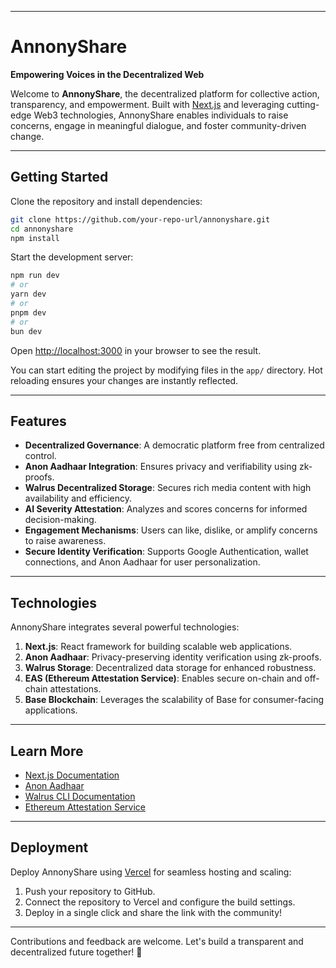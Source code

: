 
---

# AnnonyShare

**Empowering Voices in the Decentralized Web**

Welcome to **AnnonyShare**, the decentralized platform for collective action, transparency, and empowerment. Built with [Next.js](https://nextjs.org) and leveraging cutting-edge Web3 technologies, AnnonyShare enables individuals to raise concerns, engage in meaningful dialogue, and foster community-driven change.

---

## Getting Started

Clone the repository and install dependencies:

```bash
git clone https://github.com/your-repo-url/annonyshare.git
cd annonyshare
npm install
```

Start the development server:

```bash
npm run dev
# or
yarn dev
# or
pnpm dev
# or
bun dev
```

Open [http://localhost:3000](http://localhost:3000) in your browser to see the result. 

You can start editing the project by modifying files in the `app/` directory. Hot reloading ensures your changes are instantly reflected.

---

## Features

- **Decentralized Governance**: A democratic platform free from centralized control.
- **Anon Aadhaar Integration**: Ensures privacy and verifiability using zk-proofs.
- **Walrus Decentralized Storage**: Secures rich media content with high availability and efficiency.
- **AI Severity Attestation**: Analyzes and scores concerns for informed decision-making.
- **Engagement Mechanisms**: Users can like, dislike, or amplify concerns to raise awareness.
- **Secure Identity Verification**: Supports Google Authentication, wallet connections, and Anon Aadhaar for user personalization.

---

## Technologies

AnnonyShare integrates several powerful technologies:

1. **Next.js**: React framework for building scalable web applications.
2. **Anon Aadhaar**: Privacy-preserving identity verification using zk-proofs.
3. **Walrus Storage**: Decentralized data storage for enhanced robustness.
4. **EAS (Ethereum Attestation Service)**: Enables secure on-chain and off-chain attestations.
5. **Base Blockchain**: Leverages the scalability of Base for consumer-facing applications.

---

## Learn More

- [Next.js Documentation](https://nextjs.org/docs)
- [Anon Aadhaar](https://anon-aadhaar-url)  
- [Walrus CLI Documentation](https://walrus-storage-url)  
- [Ethereum Attestation Service](https://attestation-service-url)  

---

## Deployment

Deploy AnnonyShare using [Vercel](https://vercel.com) for seamless hosting and scaling:

1. Push your repository to GitHub.
2. Connect the repository to Vercel and configure the build settings.
3. Deploy in a single click and share the link with the community!

---

Contributions and feedback are welcome. Let's build a transparent and decentralized future together! 🚀
